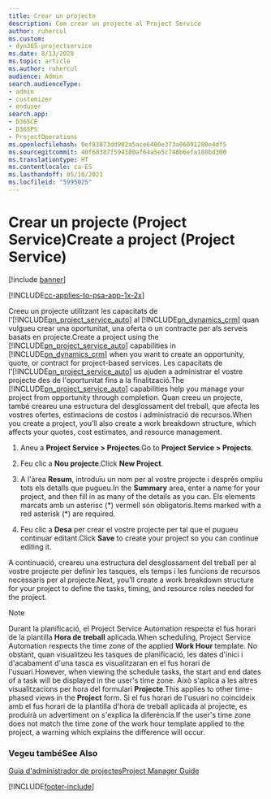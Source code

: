 ```yaml
---
title: Crear un projecte
description: Com crear un projecte al Project Service
author: ruhercul
ms.custom:
- dyn365-projectservice
ms.date: 8/13/2020
ms.topic: article
ms.author: ruhercul
audience: Admin
search.audienceType:
- admin
- customizer
- enduser
search.app:
- D365CE
- D365PS
- ProjectOperations
ms.openlocfilehash: 0ef83873dd902a5ace6400e373a06091280e4df5
ms.sourcegitcommit: 40f68387f594180af64a5e5c748b6efa188bd300
ms.translationtype: HT
ms.contentlocale: ca-ES
ms.lasthandoff: 05/10/2021
ms.locfileid: "5995025"
---
```

# <a name="create-a-project-project-service"></a><span data-ttu-id="82c9e-103">Crear un projecte (Project Service)</span><span class="sxs-lookup"><span data-stu-id="82c9e-103">Create a project (Project Service)</span></span>

[!include [banner](../includes/psa-now-project-operations.md)]

[!INCLUDE[cc-applies-to-psa-app-1x-2x](../includes/cc-applies-to-psa-app-1x-2x.md)]

<span data-ttu-id="82c9e-104">Creeu un projecte utilitzant les capacitats de l'[!INCLUDE[pn_project_service_auto](../includes/pn-project-service-auto.md)] al [!INCLUDE[pn_dynamics_crm](../includes/pn-dynamics-crm.md)] quan vulgueu crear una oportunitat, una oferta o un contracte per als serveis basats en projecte.</span><span class="sxs-lookup"><span data-stu-id="82c9e-104">Create a project using the [!INCLUDE[pn_project_service_auto](../includes/pn-project-service-auto.md)] capabilities in [!INCLUDE[pn_dynamics_crm](../includes/pn-dynamics-crm.md)] when you want to create an opportunity, quote, or contract for project-based services.</span></span> <span data-ttu-id="82c9e-105">Les capacitats de l'[!INCLUDE[pn_project_service_auto](../includes/pn-project-service-auto.md)] us ajuden a administrar el vostre projecte des de l'oportunitat fins a la finalització.</span><span class="sxs-lookup"><span data-stu-id="82c9e-105">The [!INCLUDE[pn_project_service_auto](../includes/pn-project-service-auto.md)] capabilities help you manage your project from opportunity through completion.</span></span> <span data-ttu-id="82c9e-106">Quan creeu un projecte, també creareu una estructura del desglossament del treball, que afecta les vostres ofertes, estimacions de costos i administració de recursos.</span><span class="sxs-lookup"><span data-stu-id="82c9e-106">When you create a project, you’ll also create a work breakdown structure, which affects your quotes, cost estimates, and resource management.</span></span>  
  
1.  <span data-ttu-id="82c9e-107">Aneu a **Project Service > Projectes**.</span><span class="sxs-lookup"><span data-stu-id="82c9e-107">Go to **Project Service > Projects**.</span></span>  
  
2.  <span data-ttu-id="82c9e-108">Feu clic a **Nou projecte**.</span><span class="sxs-lookup"><span data-stu-id="82c9e-108">Click **New Project**.</span></span>  
  
3.  <span data-ttu-id="82c9e-109">A l'àrea **Resum**, introduïu un nom per al vostre projecte i després ompliu tots els detalls que pugueu.</span><span class="sxs-lookup"><span data-stu-id="82c9e-109">In the **Summary** area, enter a name for your project, and then fill in as many of the details as you can.</span></span> <span data-ttu-id="82c9e-110">Els elements marcats amb un asterisc (\*) vermell són obligatoris.</span><span class="sxs-lookup"><span data-stu-id="82c9e-110">Items marked with a red asterisk (\*) are required.</span></span>  
  
4.  <span data-ttu-id="82c9e-111">Feu clic a **Desa** per crear el vostre projecte per tal que el pugueu continuar editant.</span><span class="sxs-lookup"><span data-stu-id="82c9e-111">Click **Save** to create your project so you can continue editing it.</span></span>  
  
<span data-ttu-id="82c9e-112">A continuació, creareu una estructura del desglossament del treball per al vostre projecte per definir les tasques, els temps i les funcions de recursos necessaris per al projecte.</span><span class="sxs-lookup"><span data-stu-id="82c9e-112">Next, you’ll create a work breakdown structure for your project to define the tasks, timing, and resource roles needed for the project.</span></span>  

> [!NOTE]
> <span data-ttu-id="82c9e-113">Durant la planificació, el Project Service Automation respecta el fus horari de la plantilla **Hora de treball** aplicada.</span><span class="sxs-lookup"><span data-stu-id="82c9e-113">When scheduling, Project Service Automation respects the time zone of the applied **Work Hour** template.</span></span> <span data-ttu-id="82c9e-114">No obstant, quan visualitzeu les tasques de planificació, les dates d'inici i d'acabament d'una tasca es visualitzaran en el fus horari de l'usuari.</span><span class="sxs-lookup"><span data-stu-id="82c9e-114">However, when viewing the schedule tasks, the start and end dates of a task will be displayed in the user's time zone.</span></span> <span data-ttu-id="82c9e-115">Això s'aplica a les altres visualitzacions per hora del formulari **Projecte**.</span><span class="sxs-lookup"><span data-stu-id="82c9e-115">This applies to other time-phased views in the **Project** form.</span></span> <span data-ttu-id="82c9e-116">Si el fus horari de l'usuari no coincideix amb el fus horari de la plantilla d'hora de treball aplicada al projecte, es produirà un advertiment on s'explica la diferència.</span><span class="sxs-lookup"><span data-stu-id="82c9e-116">If the user's time zone does not match the time zone of the work hour template applied to the project, a warning which explains the difference will occur.</span></span> 
  
### <a name="see-also"></a><span data-ttu-id="82c9e-117">Vegeu també</span><span class="sxs-lookup"><span data-stu-id="82c9e-117">See Also</span></span>  
 [<span data-ttu-id="82c9e-118">Guia d'administrador de projectes</span><span class="sxs-lookup"><span data-stu-id="82c9e-118">Project Manager Guide</span></span>](../psa/project-manager-guide.md)


[!INCLUDE[footer-include](../includes/footer-banner.md)]